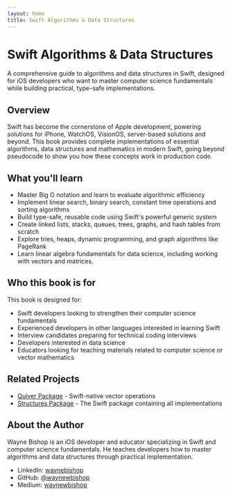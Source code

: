 ```yaml
---
layout: home
title: Swift Algorithms & Data Structures
---
```


# Swift Algorithms & Data Structures

A comprehensive guide to algorithms and data structures in Swift, designed for iOS developers who want to master computer science fundamentals while building practical, type-safe implementations.

## Overview

Swift has become the cornerstone of Apple development, powering solutions for iPhone, WatchOS, VisionOS, server-based solutions and beyond. This book provides complete implementations of essential algorithms, data structures and mathematics in modern Swift, going beyond pseudocode to show you how these concepts work in production code.

## What you'll learn

- Master Big O notation and learn to evaluate algorithmic efficiency
- Implement linear search, binary search, constant time operations and sorting algorithms
- Build type-safe, reusable code using Swift's powerful generic system
- Create linked lists, stacks, queues, trees, graphs, and hash tables from scratch
- Explore tries, heaps, dynamic programming, and graph algorithms like PageRank
- Learn linear algebra fundamentals for data science, including working with vectors and matrices. 

## Who this book is for

This book is designed for:

- Swift developers looking to strengthen their computer science fundamentals
- Experienced developers in other languages interested in learning Swift
- Interview candidates preparing for technical coding interviews
- Developers interested in data science
- Educators looking for teaching materials related to computer science or vector mathematics

## Related Projects

- [Quiver Package](https://github.com/waynewbishop/bishop-algorithms-quiver-package) - Swift-native vector operations
- [Structures Package](https://github.com/waynewbishop/bishop-algorithms-structures) - The Swift package containing all implementations

## About the Author

Wayne Bishop is an iOS developer and educator specializing in Swift and computer science fundamentals. He teaches developers how to master algorithms and data structures through practical implementation.

- LinkedIn: [waynebishop](https://www.linkedin.com/in/waynebishop)
- GitHub: [@waynewbishop](https://github.com/waynewbishop)
- Medium: [waynewbishop](https://waynewbishop.medium.com)
